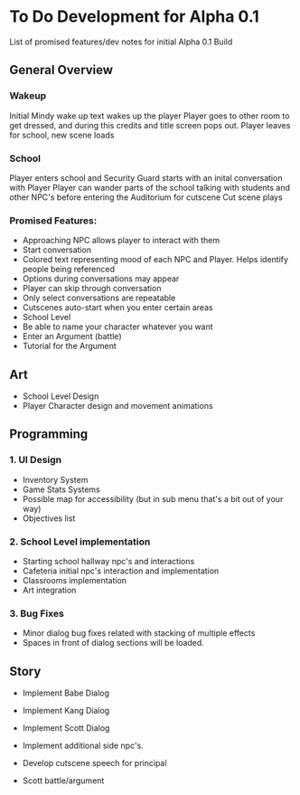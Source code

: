 # To Do Development for Alpha 0.1
List of promised features/dev notes for initial Alpha 0.1 Build

## General Overview
### Wakeup
Initial Mindy wake up text wakes up the player
Player goes to other room to get dressed, and during this credits and title screen pops out.
Player leaves for school, new scene loads

### School
Player enters school and Security Guard starts with an inital conversation with Player
Player can wander parts of the school talking with students and other NPC's before entering the Auditorium for cutscene
Cut scene plays

### Promised Features:
- Approaching NPC allows player to interact with them
- Start conversation
- Colored text representing mood of each NPC and Player. Helps identify people being referenced
- Options during conversations may appear
- Player can skip through conversation
- Only select conversations are repeatable
- Cutscenes auto-start when you enter certain areas
- School Level
- Be able to name your character whatever you want
- Enter an Argument (battle)
- Tutorial for the Argument

## Art
- School Level Design
- Player Character design and movement animations

## Programming
### 1. UI Design
- Inventory System
- Game Stats Systems
- Possible map for accessibility (but in sub menu that's a bit out of your way)
- Objectives list

### 2. School Level implementation
- Starting school hallway npc's and interactions
- Cafeteria initial npc's interaction and implementation
- Classrooms implementation
- Art integration

### 3. Bug Fixes
- Minor dialog bug fixes related with stacking of multiple effects
- Spaces in front of dialog sections will be loaded.

## Story
- Implement Babe Dialog
- Implement Kang Dialog
- Implement Scott Dialog
- Implement additional side npc's.

- Develop cutscene speech for principal
- Scott battle/argument
